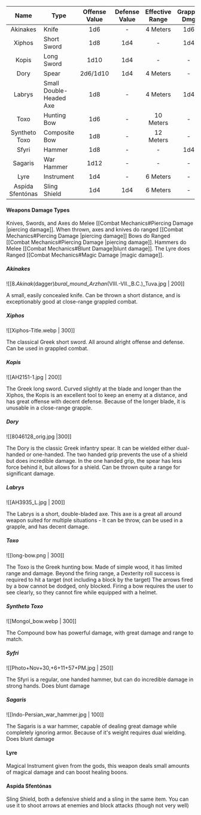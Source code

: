 
|       Name       | Type                    | Offense Value | Defense Value | Effective Range | Grapple Dmg | Might Required | Damage Type |
| :--------------: | ----------------------- | :-----------: | :-----------: | :-------------: | :---------: | :------------: | ----------- |
|     Akinakes     | Knife                   |      1d6      |       -       |    4 Meters     |     1d6     |       -        | Piercing    |
|      Xiphos      | Short Sword             |      1d8      |      1d4      |        -        |     1d4     |       -        | Piercing    |
|      Kopis       | Long Sword              |     1d10      |      1d4      |        -        |      -      |       6        | Piercing    |
|       Dory       | Spear                   |   2d6/1d10    |      1d4      |    4 Meters     |      -      |       -        | Piercing    |
|      Labrys      | Small Double-Headed Axe |      1d8      |       -       |    4 Meters     |     1d4     |       -        | Piercing    |
|       Toxo       | Hunting Bow             |      1d6      |       -       |    10 Meters    |      -      |       -        | Piercing    |
|  Syntheto Toxo   | Composite Bow           |      1d8      |       -       |    12 Meters    |      -      |       -        | Piercing    |
|      Sfyri       | Hammer                  |      1d8      |       -       |        -        |     1d4     |       6        | Blunt       |
|     Sagaris      | War Hammer              |     1d12      |       -       |        -        |      -      |       8        | Blunt       |
|       Lyre       | Instrument              |      1d4      |       -       |    6 Meters     |      -      |       -        | Magic       |
| Aspída Sfentónas | Sling Shield            |      1d4      |      1d4      |    6 Meters     |      -      |       -        | Blunt       |



#### Weapons Damage Types
Knives, Swords, and Axes do Melee [[Combat Mechanics#Piercing Damage |piercing damage]].
When thrown, axes and knives do ranged [[Combat Mechanics#Piercing Damage |piercing damage]]
Bows do Ranged [[Combat Mechanics#Piercing Damage |piercing damage]].
Hammers do Melee [[Combat Mechanics#Blunt Damage|blunt damage]].
The Lyre does Ranged [[Combat Mechanics#Magic Damage |magic damage]].

##### Akinakes
![[8._Akinak_(dagger)_bural_mound_Arzhan_(VIII.-VII._B.C.)_Tuva.jpg | 200]] 

A small, easily concealed knife.
Can be thrown a short distance, and is exceptionably good at close-range grappled combat.

##### Xiphos
![[Xiphos-Title.webp | 300]]

The classical Greek short sword. 
All around alright offense and defense.
Can be used in grappled combat.

##### Kopis
![[AH2151-1.jpg | 200]]

The Greek long sword.
Curved slightly at the blade and longer than the Xiphos, the Kopis is an excellent tool to keep an enemy at a distance, and has great offense with decent defense. Because of the longer blade, it is unusable in a close-range grapple.

##### Dory
![[8046128_orig.jpg |300]]

The Dory is the classic Greek infantry spear.
It can be wielded either dual-handed or one-handed.
The two handed grip prevents the use of a shield but does incredible damage.
In the one handed grip, the spear has less force behind it, but allows for a shield.
Can be thrown quite a range for significant damage.

##### Labrys
![[AH3935_L.jpg | 200]]

The Labrys is a short, double-bladed axe.
This axe is a great all around weapon suited for multiple situations - 
It can be throw, can be used in a grapple, and has decent damage.

##### Toxo
![[long-bow.png | 300]]

The Toxo is the Greek hunting bow.
Made of simple wood, it has limited range and damage.
Beyond the firing range, a Dexterity roll success is required to hit a target (not including a block by the target)
The arrows fired by a bow cannot be dodged, only blocked.
Firing a bow requires the user to see clearly, so they cannot fire while equipped with a helmet.
##### Syntheto Toxo
![[Mongol_bow.webp | 300]]

The Compound bow has powerful damage, with great damage and range to match. 

##### Syfri
![[Photo+Nov+30,+6+11+57+PM.jpg | 250]]

The Sfyri is a regular, one handed hammer, but can do incredible damage in strong hands. Does blunt damage

##### Sagaris
![[Indo-Persian_war_hammer.jpg | 100]]

The Sagaris is a war hammer, capable of dealing great damage while completely ignoring armor. Because of it's weight requires dual wielding.
Does blunt damage

#### Lyre
Magical Instrument given from the gods, this weapon deals small amounts of magical damage and can boost healing boons. 

#### Aspída Sfentónas
Sling Shield, both a defensive shield and a sling in the same item.
You can use it to shoot arrows at enemies and block attacks (though not very well)